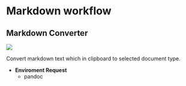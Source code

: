 # Markdown workflow

## Markdown Converter
![](http://ww4.sinaimg.cn/large/801b780agw1f8l5ksh2w0j20v00bo0ts.jpg)

Convert markdown text which in clipboard to selected document type.

- **Enviroment Request**
	- pandoc


